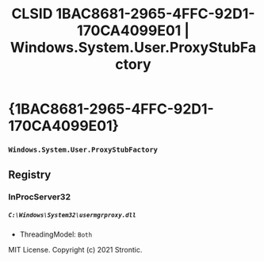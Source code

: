 ﻿---
title: "CLSID 1BAC8681-2965-4FFC-92D1-170CA4099E01 | Windows.System.User.ProxyStubFactory"
excerpt: What is COM-Object CLSID 1BAC8681-2965-4FFC-92D1-170CA4099E01?
---

# {1BAC8681-2965-4FFC-92D1-170CA4099E01}

### `Windows.System.User.ProxyStubFactory`

## Registry


### InProcServer32

##### `C:\Windows\System32\usermgrproxy.dll`
* ThreadingModel: `Both`

MIT License. Copyright (c) 2021 Strontic.



